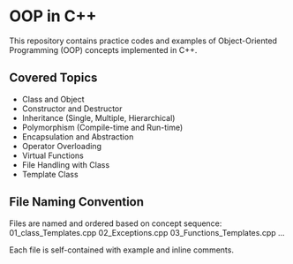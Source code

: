 # OOP in C++

This repository contains practice codes and examples of Object-Oriented Programming (OOP) concepts implemented in C++.

## Covered Topics

- Class and Object
- Constructor and Destructor
- Inheritance (Single, Multiple, Hierarchical)
- Polymorphism (Compile-time and Run-time)
- Encapsulation and Abstraction
- Operator Overloading
- Virtual Functions
- File Handling with Class
- Template Class

## File Naming Convention

Files are named and ordered based on concept sequence:
01_class_Templates.cpp
02_Exceptions.cpp
03_Functions_Templates.cpp
...

Each file is self-contained with example and inline comments.
